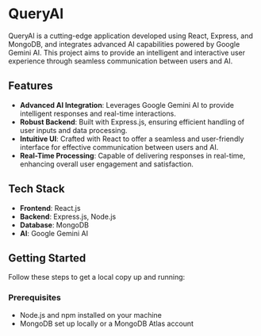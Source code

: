 # QueryAI

QueryAI is a cutting-edge application developed using React, Express, and MongoDB, and integrates advanced AI capabilities powered by Google Gemini AI. This project aims to provide an intelligent and interactive user experience through seamless communication between users and AI.

## Features

- **Advanced AI Integration**: Leverages Google Gemini AI to provide intelligent responses and real-time interactions.
- **Robust Backend**: Built with Express.js, ensuring efficient handling of user inputs and data processing.
- **Intuitive UI**: Crafted with React to offer a seamless and user-friendly interface for effective communication between users and AI.
- **Real-Time Processing**: Capable of delivering responses in real-time, enhancing overall user engagement and satisfaction.

## Tech Stack

- **Frontend**: React.js
- **Backend**: Express.js, Node.js
- **Database**: MongoDB
- **AI**: Google Gemini AI

## Getting Started

Follow these steps to get a local copy up and running:

### Prerequisites

- Node.js and npm installed on your machine
- MongoDB set up locally or a MongoDB Atlas account
